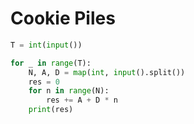 # Cookie Piles

```python
T = int(input())

for _ in range(T):
    N, A, D = map(int, input().split())
    res = 0
    for n in range(N):
        res += A + D * n
    print(res)
```
